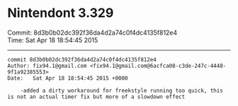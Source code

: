 # Nintendont 3.329
Commit: 8d3b0b02dc392f36da4d2a74c0f4dc4135f812e4  
Time: Sat Apr 18 18:54:45 2015   

-----

```
commit 8d3b0b02dc392f36da4d2a74c0f4dc4135f812e4
Author: fix94.1@gmail.com <fix94.1@gmail.com@6acfca08-c3de-247c-4448-9f1a92385553>
Date:   Sat Apr 18 18:54:45 2015 +0000

    -added a dirty workaround for freekstyle running too quick, this is not an actual timer fix but more of a slowdown effect
```
